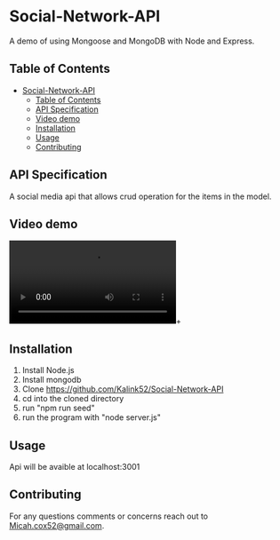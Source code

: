 # Social-Network-API
A demo of using Mongoose and MongoDB with Node and Express.
## Table of Contents
- [Social-Network-API](#social-network-api)
  - [Table of Contents](#table-of-contents)
  - [API Specification](#api-specification)
  - [Video demo](#video-demo)
  - [Installation](#installation)
  - [Usage](#usage)
  - [Contributing](#contributing)

## API Specification
A social media api that allows crud operation for the items in the model. 

## Video demo

<video controls src="readmeAssets/2024-08-21 10-23-35.mp4" title="Title"></video>+

## Installation
1.  Install Node.js 
2.  Install mongodb 
3.  Clone https://github.com/Kalink52/Social-Network-API
4.  cd into the cloned directory
5.  run "npm run seed"
6.  run the program with "node server.js"
## Usage
Api will be avaible at localhost:3001
## Contributing 

For any questions comments or concerns reach out to Micah.cox52@gmail.com.